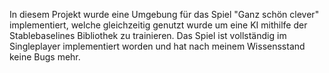 In diesem Projekt wurde eine Umgebung für das Spiel "Ganz schön clever" implementiert, welche gleichzeitig genutzt wurde um eine KI mithilfe der Stablebaselines Bibliothek zu trainieren. Das Spiel ist vollständig im Singleplayer implementiert worden und hat nach meinem Wissensstand keine Bugs mehr.
